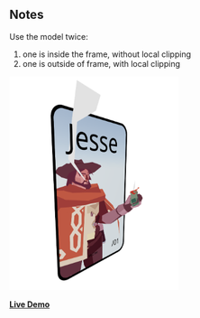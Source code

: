 

## Notes
Use the model twice:
1. one is inside the frame, without local clipping
2. one is outside of frame, with local clipping


<img src="public/Screenshot.png" alt="Profile Image" width="300">

[**Live Demo**](https://momentchan.github.io/r3f-pass-through-portal/)
